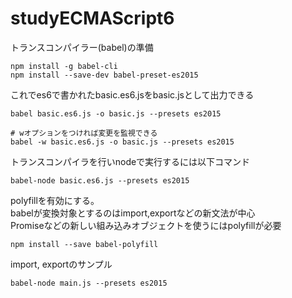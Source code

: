 # studyECMAScript6

トランスコンパイラー(babel)の準備

```
npm install -g babel-cli
npm install --save-dev babel-preset-es2015
```

これでes6で書かれたbasic.es6.jsをbasic.jsとして出力できる

```
babel basic.es6.js -o basic.js --presets es2015

# wオプションをつければ変更を監視できる
babel -w basic.es6.js -o basic.js --presets es2015
```

トランスコンパイラを行いnodeで実行するには以下コマンド

```
babel-node basic.es6.js --presets es2015
```

polyfillを有効にする。  
babelが変換対象とするのはimport,exportなどの新文法が中心  
Promiseなどの新しい組み込みオブジェクトを使うにはpolyfillが必要

```
npm install --save babel-polyfill
```

import, exportのサンプル
```
babel-node main.js --presets es2015
```
